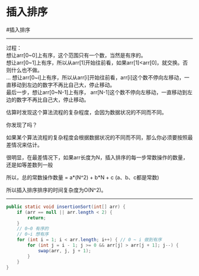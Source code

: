 # 插入排序

#插入排序

---

过程：  
想让arr[0~0]上有序，这个范围只有一个数，当然是有序的。  
想让arr[0~1]上有序，所以从arr[1]开始往前看，如果arr[1]<arr[0]，就交换。否则什么也不做。  
…
想让arr[0~i]上有序，所以从arr[i]开始往前看，arr[i]这个数不停向左移动，一直移动到左边的数字不再比自己大，停止移动。  
最后一步，想让arr[0~N-1]上有序， arr[N-1]这个数不停向左移动，一直移动到左边的数字不再比自己大，停止移动。  

估算时发现这个算法流程的复杂程度，会因为数据状况的不同而不同。  

你发现了吗？  

如果某个算法流程的复杂程度会根据数据状况的不同而不同，那么你必须要按照最差情况来估计。  

很明显，在最差情况下，如果arr长度为N，插入排序的每一步常数操作的数量，还是如等差数列一般  

所以，总的常数操作数量 = a*(N^2) + b*N + c (a、b、c都是常数)  

所以插入排序排序的时间复杂度为O(N^2)。  


---
```java
public static void insertionSort(int[] arr) {
    if (arr == null || arr.length < 2) {
        return;
    }
    // 0~0 有序的
    // 0~i 想有序
    for (int i = 1; i < arr.length; i++) { // 0 ~ i 做到有序
        for (int j = i - 1; j >= 0 && arr[j] > arr[j + 1]; j--) {
            swap(arr, j, j + 1);
        }
    }
}
```
